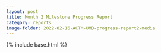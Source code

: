 ```yaml
---
layout: post
title: Month 2 Milestone Progress Report
category: reports
image-folder: 2022-02-16-ACTM-UMD-progress-report2-media
---
```

{% include base.html %}
<div id="adobe-dc-view"></div>
<script src="https://documentcloud.adobe.com/view-sdk/main.js"></script>
<script type="text/javascript">
  document.addEventListener("adobe_dc_view_sdk.ready", function(){
    var adobeDCView = new AdobeDC.View({clientId: "fb1b04b20faa4b3c81d632bd8a00270e", divId: "adobe-dc-view"});
    adobeDCView.previewFile({
      content:{location: {url: "{{base}}/images/{{page.image-folder}}/ACTM_DARPA_Progress_Report_2__Feb__2022_.pdf"}},
      metaData:{ fileName: "ACTM_DARPA_Progress_Report_2__Feb__2022_.pdf" }
    }, {});
  });
</script>
